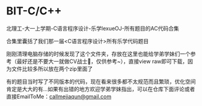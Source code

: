 # BIT-C/C++
北理工-大一上学期-C语言程序设计-乐学lexueOJ-所有题目的AC代码合集

合集里囊括了我们那一届<C语言程序设计>所有乐学代码题目

刚刚清理电脑存储的时候发现了这个文件夹，存放在这里也能给学弟学妹们一个参考（最好还是不要大一就做CV战士🥹，仅供参考~），直接view raw即可下载，因为文件比较多所以放在两个zip里面了

有的题目当时写了不同版本的代码，现在看来很多都不太规范而且繁琐，优化空间肯定是大大的有...如果有出错的地方欢迎学弟学妹指出，可以在仓库下面评论或者直接EmailToMe：callmejiaqun@gmail.com
